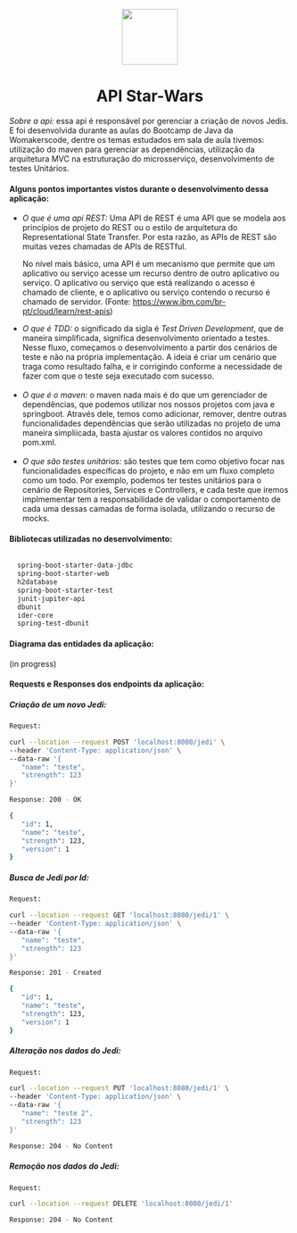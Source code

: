 <p align="center">
<img src="https://d33wubrfki0l68.cloudfront.net/3d218442b01b3bdbf82b739df4d07e450234bf9e/08a8f/assets/images/womakerscode-brand.png" height="100">
</p>
<h1 align="center">API Star-Wars</h1>
<p align="center">
</p>

<p> <i>Sobre a api: </i>
essa api é responsável por gerenciar a criação de novos Jedis. E foi desenvolvida durante as aulas do Bootcamp de Java da Womakerscode, dentre os temas estudados em sala de aula tivemos: utilização do maven para gerenciar as dependências, utilização da arquitetura MVC na estruturação do microsserviço, desenvolvimento de testes Unitários.
 </p>
 
 <h4>Alguns pontos importantes vistos durante o desenvolvimento dessa aplicação:</h4>
 <ul>
 
<li><i>O que é uma api REST: </i> Uma API de REST é uma API que se modela aos princípios de projeto do REST ou o estilo de arquitetura do Representational State Transfer. Por esta razão, as APIs de REST são muitas vezes chamadas de APIs de RESTful. 
 
No nível mais básico, uma API é um mecanismo que permite que um aplicativo ou serviço acesse um recurso dentro de outro aplicativo ou serviço. O aplicativo ou serviço que está realizando o acesso é chamado de cliente, e o aplicativo ou serviço contendo o recurso é chamado de servidor.
 (Fonte: https://www.ibm.com/br-pt/cloud/learn/rest-apis)
 </li>
<li><i>O que é TDD: </i> o significado da sigla é <i>Test Driven Development</i>, que de maneira simplificada, significa desenvolvimento orientado a testes. Nesse fluxo, começamos o desenvolvimento a partir dos cenários de teste e não na própria implementação. A ideia é criar um cenário que traga como resultado falha, e ir corrigindo conforme a necessidade de fazer com que o teste seja executado com sucesso.

</li>
 </br>
<li><i>O que é o maven: </i> o maven nada mais é do que um gerenciador de dependências, que podemos utilizar nos nossos projetos com java e springboot. Através dele, temos como adicionar, remover, dentre outras funcionalidades dependências que serão utilizadas no projeto de uma maneira simpliicada, basta ajustar os valores contidos no arquivo pom.xml.

</li>
   </br>
<li><i>O que são testes unitários: </i> são testes que tem como objetivo focar nas funcionalidades específicas do projeto, e não em um fluxo completo como um todo. Por exemplo, podemos ter testes unitários para o cenário de Repositories, Services e Controllers, e cada teste que iremos implmementar tem a responsabilidade de validar o comportamento de cada uma dessas camadas de forma isolada, utilizando o recurso de mocks.
</li>

</ul>
 <h4>Bibliotecas utilizadas no desenvolvimento:</h4>
 
```bash

  spring-boot-starter-data-jdbc
  spring-boot-starter-web
  h2database
  spring-boot-starter-test
  junit-jupiter-api
  dbunit
  ider-core
  spring-test-dbunit
```

 <h4>Diagrama das entidades da aplicação:</h4>
 (in progress)
 
  </br>
 <h4>Requests e Responses dos endpoints da aplicação:</h4>
 
 <h5>Criação de um novo Jedi:</h5>
 
 ```bash
 Request:

 curl --location --request POST 'localhost:8080/jedi' \
--header 'Content-Type: application/json' \
--data-raw '{
    "name": "teste",
    "strength": 123
}'

Response: 200 - OK

{
    "id": 1,
    "name": "teste",
    "strength": 123,
    "version": 1
}

```

<h5>Busca de Jedi por Id:</h5>
 
 ```bash
 Request:

curl --location --request GET 'localhost:8080/jedi/1' \
--header 'Content-Type: application/json' \
--data-raw '{
    "name": "teste",
    "strength": 123
}'

Response: 201 - Created

{
    "id": 1,
    "name": "teste",
    "strength": 123,
    "version": 1
}

```

<h5>Alteração nos dados do Jedi:</h5>
 
 ```bash
 Request:

curl --location --request PUT 'localhost:8080/jedi/1' \
--header 'Content-Type: application/json' \
--data-raw '{
    "name": "teste 2",
    "strength": 123
}'

Response: 204 - No Content

```

<h5>Remoção nos dados do Jedi:</h5>
 
 ```bash
 Request:

curl --location --request DELETE 'localhost:8080/jedi/1'

Response: 204 - No Content

```
